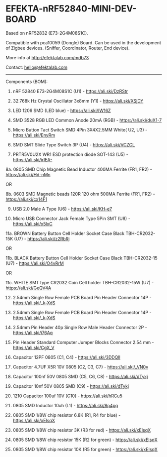 # EFEKTA-nRF52840-MINI-DEV-BOARD

Based on nRF52832 (E73-2G4M08S1C).

Compatible with pca10059 (Dongle) Board. Can be used in the development of Zigbee devices. (Sniffer, Coordinator, Router, End device).

More info at http://efektalab.com/mdb73

Contact: hello@efektalab.com

---

Components (BOM):

1. nRF 52840 E73-2G4M08S1C (U1) - https://ali.ski/DzRStr

2. 32.768k Hz Crystal Oscillator 3x8mm (Y1) - https://ali.ski/XSjDY

3. LED 1206 SMD (LED blue) - https://ali.ski/IW16Z 

4. SMD 3528 RGB LED Common Anode 20mA (RGB) - https://ali.ski/duX1-7

5. Micro Button Tact Switch SMD 4Pin 3X4X2.5MM White( U2, U3) - https://ali.ski/EnyRm

6. SMD SMT Slide Type Switch 3P (U4) - https://ali.ski/VCZCL

7. PRTR5V0U2X WR1 ESD protection diode SOT-143 (U5) - https://ali.ski/irIEA-

8a. 0805 SMD Chip Magnetic Bead Inductor 400MA Ferrite (FR1, FR2) -  https://ali.ski/Hd-nMn

OR

8b. 0603 SMD Magnetic beads 120R 120 ohm 500MA Ferrite (FR1, FR2) -  https://ali.ski/cx14F1

9. USB 2.0 Male A Type (U6) - https://ali.ski/KH-e7

10. Micro USB Connector Jack Female Type 5Pin SMT (U8) - https://ali.ski/x5lxC

11a. BROWN Battery Button Cell Holder Socket Case Black TBH-CR2032-15K (U7) - https://ali.ski/z2RbRj

OR

11b. BLACK Battery Button Cell Holder Socket Case Black TBH-CR2032-15 (U7) - https://ali.ski/O4vRrM

OR

11c. WHITE SMT type CR2032 Coin Cell holder TBH-CR2032-15W (U7) - https://ali.ski/GeQV4A

12. 2.54mm Single Row Female PCB Board Pin Header Connector 14P - https://ali.ski/_k-XdS

13. 2.54mm Single Row Female PCB Board Pin Header Connector 14P - https://ali.ski/_k-XdS

14. 2.54mm Pin Header 40p Single Row Male Header Connector 2P - https://ali.ski/i76Aq

15. Pin Header Standard Computer Jumper Blocks Connector 2.54 mm - https://ali.ski/CgX_V

16. Capacitor 12PF 0805 (C1, C4) - https://ali.ski/3DDQIl

17. Capacitor 4.7UF X5R 10V 0805 (C2, C3, C7) - https://ali.ski/_VN0v

18. Capacitor 100nf 50V 0805 SMD (C5, C6, C8)  - https://ali.ski/dTykj

19. Capacitor 10nf 50V 0805 SMD (C9)  - https://ali.ski/dTykj

20. 1210 Capacitor 100uf 10V (C10) - https://ali.ski/hRCu5

21. 0805 SMD Inductor 10uh (L1) - https://ali.ski/8p4pg

22. 0805 SMD 1/8W chip resistor 6.8K (R1, R4  for blue) - https://ali.ski/xEIsqX

23. 0805 SMD 1/8W chip resistor 3K (R3  for red) - https://ali.ski/xEIsqX

24. 0805 SMD 1/8W chip resistor 15K (R2  for green) - https://ali.ski/xEIsqX

25. 0805 SMD 1/8W chip resistor 10K (R5  for green) - https://ali.ski/xEIsqX
 





